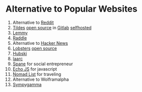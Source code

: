 # Alternative to Popular Websites

1. Alternative to [Reddit](https://www.reddit.com/)
2. [Tildes](https://tildes.net/) [open source](https://blog.tildes.net/open-source) in [Gitlab](https://gitlab.com/tildes/tildes) [selfhosted](https://docs.tildes.net/instructions/development-setup)
3. [Lemmy](https://dev.lemmy.ml/)
4. [Raddle](https://raddle.me/)
5. Alternative to [Hacker News](https://news.ycombinator.com/)
6. [Lobsters](https://lobste.rs/) [open source](https://github.com/lobsters/)
7. [Hubski](https://hubski.com/)
8. [laarc](https://www.laarc.io/)
9. [Spane](https://www.spane.org/) for social entrepreneur
10. [Echo JS](https://www.echojs.com/) for javascript
11. [Nomad List](https://nomadlist.com/forum/) for traveling
12. Alternative to Wolframalpha
13. [Sympygamma](https://www.sympygamma.com/)


